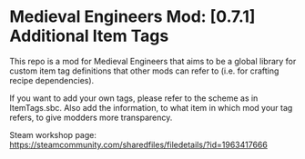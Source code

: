 # Medieval Engineers Mod: [0.7.1] Additional Item Tags
This repo is a mod for Medieval Engineers that aims to be a global library for custom item tag definitions that other mods can refer to (i.e. for crafting recipe dependencies).

If you want to add your own tags, please refer to the scheme as in ItemTags.sbc.
Also add the information, to what item in which mod your tag refers, to give modders more transparency.

Steam workshop page: https://steamcommunity.com/sharedfiles/filedetails/?id=1963417666
